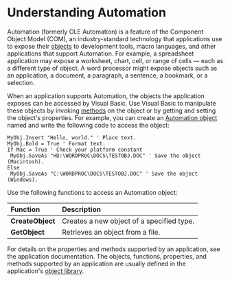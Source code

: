 
# Understanding Automation

Automation (formerly OLE Automation) is a feature of the Component Object Model (COM), an industry-standard technology that applications use to expose their [objects](b8bdf64f-5920-1ae9-16d0-b26d09524a30.md) to development tools, macro languages, and other applications that support Automation. For example, a spreadsheet application may expose a worksheet, chart, cell, or range of cells — each as a different type of object. A word processor might expose objects such as an application, a document, a paragraph, a sentence, a bookmark, or a selection.

When an application supports Automation, the objects the application exposes can be accessed by Visual Basic. Use Visual Basic to manipulate these objects by invoking [methods](b8bdf64f-5920-1ae9-16d0-b26d09524a30.md) on the object or by getting and setting the object's properties. For example, you can create an [Automation object](b8bdf64f-5920-1ae9-16d0-b26d09524a30.md) named and write the following code to access the object:



```
MyObj.Insert "Hello, world." ' Place text. 
MyObj.Bold = True ' Format text. 
If Mac = True ' Check your platform constant 
 MyObj.SaveAs "HD:\WORDPROC\DOCS\TESTOBJ.DOC" ' Save the object (Macintosh). 
Else 
 MyObj.SaveAs "C:\WORDPROC\DOCS\TESTOBJ.DOC" ' Save the object (Windows). 

```

Use the following functions to access an Automation object:


|**Function**|**Description**|
|:-----|:-----|
|**CreateObject**|Creates a new object of a specified type.|
|**GetObject**|Retrieves an object from a file.|



For details on the properties and methods supported by an application, see the application documentation. The objects, functions, properties, and methods supported by an application are usually defined in the application's [object library](b8bdf64f-5920-1ae9-16d0-b26d09524a30.md).
